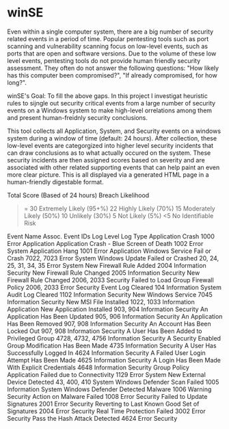 # winSE

Even within a single computer system, there are a big number of security related events in a period of time. Popular pentesting tools such as port scanning and vulnerability scanning focus on low-level events, such as ports that are open and software versions. Due to the volume of these low level events, pentesting tools do not provide human friendly security assessment. They often do not answer the following questions: "How likely has this computer been compromised?", "If already compromised, for how long?".

winSE's Goal:
To fill the above gaps. In this project I investigat heuristic rules to sijngle out security critical events from a large number of security events on a Windows system to make high-level orrelations among them and present human-freidnly security conclusions.

This tool collects all Application, System, and Security events on a windows system during a window of time (default: 24 hours). After collection, these low-level events are categorgized into higher level security incidents that can draw conclusions as to what actually occured on the system. These security incidents are then assigned scores based on severity and are associated with other related supporting events that can help paint an even more clear picture. This is all displayed via a generated HTML page in a human-friendly digestable format.

Total Score (Based of 24 hours)	Breach Likelihood
>= 30	Extremely Likely (95+%)
22	Highly Likely (70%)
15	Moderately Likely (50%)
10	Unlikely (30%)
5	Not Likely (5%)
<5	No Identifiable Risk


Event Name	Assoc. Event IDs	Log Level	Log Type
Application Crash	1000	Error	Application
Application Crash - Blue Screen of Death	1002	Error	System
Application Hang	1001	Error	Application
Windows Service Fail or Crash	7022, 7023	Error	System
Windows Update Failed or Crashed	20, 24, 25, 31, 34, 35	Error	System
New Firewall Rule Added	2004	Information	Security
New Firewall Rule Changed	2005	Information	Security
New Firewall Rule Changed	2006, 2033		Security
Failed to Load Group Firewall Policy	2006, 2033	Error	Security
Event Log Cleared	104	Information	System
Audit Log Cleared	1102	Information	Security
New Windows Service	7045	Information	Security
New MSI File Installed
	1022, 1033	Information	Application
New Application Installed
	903, 904	Information	Security
An Application Has Been Updated
	905, 906	Information	Security
An Application Has Been Removed
	907, 908	Information	Security
An Account Has Been Locked Out
	907, 908	Information	Security
A User Has Been Added to Privileged Group
	4728, 4732, 4756	Information	Security
A Security Enabled Group Modification Has Been Made
	4735	Information	Security
A User Has Successfully Logged In
	4624	Information	Security
A Failed User Login Attempt Has Been Made
	4625	Information	Security
A Login Has Been Made With Explicit Credentials
	4648	Information	Security
Group Policy Application Failed due to Connectivity
	1129	Error	System
New External Device Detected
	43, 400, 410		System
Windows Defender Scan Failed	1005	Information	System
Windows Defender Detected Malware
	1006	Warning	Security
Action on Malware Failed
	1008	Error	Security
Failed to Update Signatures
	2001	Error	Security
Reverting to Last Known Good Set of Signatures
	2004	Error	Security
Real Time Protection Failed
	3002	Error	Security
Pass the Hash Attack Detected
	4624	Error	Security
